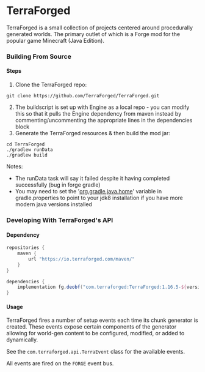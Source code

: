 # TerraForged

TerraForged is a small collection of projects centered around procedurally generated worlds.
The primary outlet of which is a Forge mod for the popular game Minecraft (Java Edition).

### Building From Source

#### Steps
1. Clone the TerraForged repo:
```shell
git clone https://github.com/TerraForged/TerraForged.git
```
2. The buildscript is set up with Engine as a local repo - you can modify this so that it
pulls the Engine dependency from maven instead by commenting/uncommenting the appropriate
lines in the dependencies block
4. Generate the TerraForged resources & then build the mod jar:
```shell script
cd TerraForged
./gradlew runData
./gradlew build
```

Notes:
- The runData task will say it failed despite it having completed successfully (bug in forge gradle)
- You may need to set the '[org.gradle.java.home](https://docs.gradle.org/current/userguide/build_environment.html)' variable in gradle.properties to point to your jdk8 installation if you have more modern java versions installed

### Developing With TerraForged's API

#### Dependency
```groovy
repositories {
    maven { 
        url "https://io.terraforged.com/maven/" 
    }
}

dependencies {
    implementation fg.deobf("com.terraforged:TerraForged:1.16.5-${version}")
}
```

#### Usage

TerraForged fires a number of setup events each time its chunk generator is created. These events expose certain
components of the generator allowing for world-gen content to be configured, modified, or added to dynamically.

See the `com.terraforged.api.TerraEvent` class for the available events.

All events are fired on the `FORGE` event bus.
